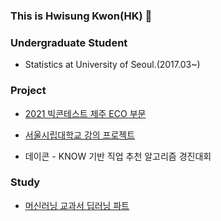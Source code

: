### This is Hwisung Kwon(HK) 👋


### Undergraduate Student
- Statistics at University of Seoul.(2017.03~)

### Project

+ [2021 빅콘테스트 제주 ECO 부문](https://github.com/hwii-kk/21-BigContest)

+ [서울시립대학교 강의 프로젝트](https://github.com/hwii-kk/UOS_classs_project)

+ 데이콘 - KNOW 기반 직업 추천 알고리즘 경진대회

### Study
+ [머신러닝 교과서 딥러닝 파트](https://github.com/hwii-kk/machine-learning-text-book-DL)


<!--
**hwii-kk/hwii-kk** is a ✨ _special_ ✨ repository because its `README.md` (this file) appears on your GitHub profile.

Here are some ideas to get you started:

- 🔭 I’m currently working on ...
- 🌱 I’m currently learning ...
- 👯 I’m looking to collaborate on ...
- 🤔 I’m looking for help with ...
- 💬 Ask me about ...
- 📫 How to reach me: ...
- 😄 Pronouns: ...
- ⚡ Fun fact: ...
-->
